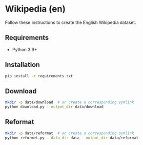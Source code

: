 # Wikipedia (en)

Follow these instructions to create the English Wikipedia dataset.

## Requirements

- Python 3.9+

## Installation

```bash
pip install -r requirements.txt
```

## Download

```bash
mkdir -p data/download  # or create a corresponding symlink
python download.py --output_dir data/download
```

## Reformat

```bash
mkdir -p data/reformat  # or create a corresponding symlink
python reformet.py --data_dir data --output_dir data/reformat
```
